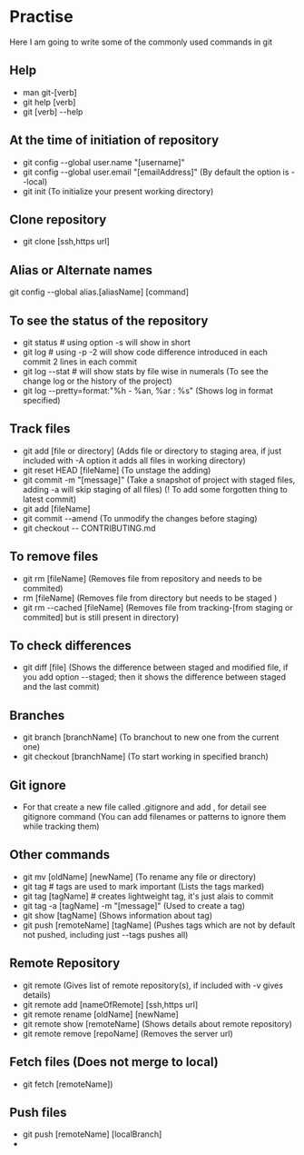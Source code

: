# Practise 
Here I am going to write some of the commonly used commands in git

## Help
* man git-[verb]
* git help [verb]
* git [verb] --help

## At the time of initiation of repository
* git config --global user.name "[username]" 
* git config --global user.email "[emailAddress]"
(By default the option is --local)
* git init
(To initialize your present working directory)

## Clone repository
* git clone [ssh,https url]

## Alias or Alternate names
git config --global alias.[aliasName] [command]

## To see the status of the repository
* git status # using option -s will show in short 
* git log # using -p -2 will show code difference introduced in each commit 2 lines in each commit
* git log --stat # will show stats by file wise in numerals
(To see the change log or the history of the project)
* git log --pretty=format:"%h - %an, %ar : %s"
(Shows log in format specified)

## Track files
* git add [file or directory]
(Adds file or directory to staging area, if just included with -A option it adds all files in working directory)
* git reset HEAD [fileName]
(To unstage the adding)
* git commit -m "[message]"
(Take a snapshot of project with staged files, adding -a will skip staging of all files) 
(! To add some forgotten thing to latest commit)
* git add [fileName]
* git commit --amend
(To unmodify the changes before staging)
* git checkout -- CONTRIBUTING.md

## To remove files 
* git rm [fileName]
(Removes file from repository and needs to be commited)
* rm [fileName]
(Removes file from directory but needs to be staged )
* git rm --cached [fileName]
(Removes file from tracking-[from staging or commited] but is still present in directory)

## To check differences
* git diff [file]
(Shows the difference between staged and modified file, if you add option --staged; then it shows the difference between staged and the last commit)

## Branches
* git branch [branchName]
(To branchout to new one from the current one)
* git checkout [branchName]
(To start working in specified branch)

## Git ignore
* For that create a new file called .gitignore and add , for detail see gitignore command
(You can add filenames or patterns to ignore them while tracking them)

## Other commands
* git mv [oldName] [newName]
(To rename any file or directory)
* git tag # tags are used to mark important
(Lists the tags marked)
* git tag [tagName] # creates lightweight tag, it's just alais to commit
* git tag -a [tagName] -m "[message]"
(Used to create a tag)
* git show [tagName]
(Shows information about tag)
* git push [remoteName] [tagName]
(Pushes tags which are not by default not pushed, including just --tags pushes all)
## Remote Repository
* git remote 
(Gives list of remote repository(s), if included with -v gives details)
* git remote add [nameOfRemote] [ssh,https url] 
* git remote rename [oldName] [newName]
* git remote show [remoteName]
(Shows details about remote repository)
* git remote remove [repoName]
(Removes the server url)

## Fetch files (Does not merge to local)
* git fetch [remoteName])

## Push files
* git push [remoteName] [localBranch]
* 
